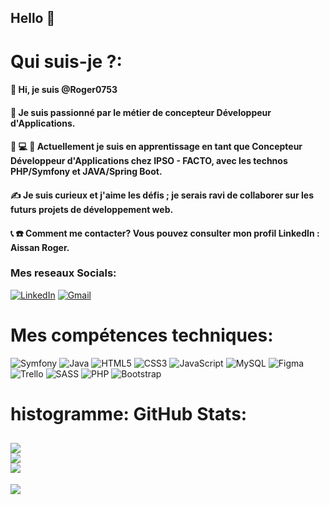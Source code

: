## Hello  👋
#  Qui suis-je ?:
#### 👋 Hi, je suis @Roger0753<br> 
#### 💝 Je suis passionné par le métier de concepteur Développeur d'Applications.<br> 
#### 💖 💻 📒 Actuellement je suis en apprentissage en tant que Concepteur Développeur d'Applications chez IPSO - FACTO, avec les technos PHP/Symfony et JAVA/Spring Boot.<br>
#### ✍ Je suis curieux et j'aime les défis ; je serais ravi de collaborer sur les futurs projets de développement web.<br>
#### 📞 ☎️ Comment me contacter? Vous pouvez consulter mon profil LinkedIn : Aissan Roger.<br>
### Mes reseaux Socials:

[![LinkedIn](https://img.shields.io/badge/LinkedIn-%230077B5.svg?logo=linkedin&logoColor=white)](https://www.linkedin.com/in/roger-aissan/)
[![Gmail](https://img.shields.io/badge/Gmail-%23D14836.svg?logo=gmail&logoColor=white)](mailto:roger.aissan@gmail.com)

# Mes compétences techniques:


![Symfony](https://img.shields.io/badge/Symfony-000000?style=for-the-badge&logo=symfony&logoColor=white)
![Java](https://img.shields.io/badge/Java-007396?style=for-the-badge&logo=java&logoColor=white)
![HTML5](https://img.shields.io/badge/HTML5-E34F26?style=for-the-badge&logo=html5&logoColor=white)
![CSS3](https://img.shields.io/badge/css3-%231572B6.svg?style=for-the-badge&logo=css3&logoColor=white)
![JavaScript](https://img.shields.io/badge/javascript-%23323330.svg?style=for-the-badge&logo=javascript&logoColor=%23F7DF1E)
![MySQL](https://img.shields.io/badge/mysql-%2300f.svg?style=for-the-badge&logo=mysql&logoColor=white)
![Figma](https://img.shields.io/badge/figma-%23F24E1E.svg?style=for-the-badge&logo=figma&logoColor=white)
![Trello](https://img.shields.io/badge/Trello-%23026AA7.svg?style=for-the-badge&logo=Trello&logoColor=white)
![SASS](https://img.shields.io/badge/Sass-CC6699?style=for-the-badge&logo=sass&logoColor=white)
![PHP](https://img.shields.io/badge/PHP-777BB4?style=for-the-badge&logo=php&logoColor=white)
![Bootstrap](https://img.shields.io/badge/Bootstrap-563D7C?style=for-the-badge&logo=bootstrap&logoColor=white)

# histogramme: GitHub Stats:

![](https://github-readme-stats.vercel.app/api?username=Roger0753&theme=react&hide_border=true&include_all_commits=false&count_private=false)<br/>
![](https://github-readme-streak-stats.herokuapp.com/?user=Roger0753&theme=react&hide_border=true)<br/>
![](https://github-readme-stats.vercel.app/api/top-langs/?username=Roger0753&theme=react&hide_border=true&include_all_commits=false&count_private=false&layout=compact)
---
[![](https://visitcount.itsvg.in/api?id=Roger0753&icon=0&color=0)](https://visitcount.itsvg.in)
